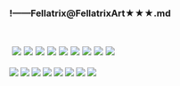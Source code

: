 ### !——Fellatrix@FellatrixArt★★★.md
![]()

![]()
![](https://pbs.twimg.com/media/D_omNh7U0AAQfp1.jpg)
![](https://pbs.twimg.com/media/D_oHnPxU0AAgC1g.jpg)
![](https://pbs.twimg.com/media/D_oHnPxVUAEOB17.jpg)
![](https://pbs.twimg.com/media/D_kLG1VUYAEZ8Hr.jpg)
![](https://pbs.twimg.com/media/D_WRJ_MU0AAO_Ol.jpg)
![](https://pbs.twimg.com/media/D_Eu-bjVUAEv9r4.jpg)
![](https://pbs.twimg.com/media/D-lvOJnU4AUan1s.jpg)
![](https://pbs.twimg.com/media/D9dSx4bVAAAnIGP.jpg)
![](https://pbs.twimg.com/media/D9dSx4bUYAAKGHh.jpg)
---
![](https://pbs.twimg.com/media/D8mvjROUIAAUnKy.jpg)
![](https://pbs.twimg.com/media/D85js29UwAAGOEN.jpg)
![](https://pbs.twimg.com/media/D85jv5sU0AANb_V.jpg)
![](https://pbs.twimg.com/media/D85jv7DU8AYG7D1.jpg)
![](https://pbs.twimg.com/media/D85jv76UcAAmJfI.jpg)
![](https://pbs.twimg.com/media/D85jv76UIAEWe66.jpg)
![](https://pbs.twimg.com/media/D85j1FhUwAAbzC7.jpg)
![](https://pbs.twimg.com/media/D85lc85UcAA3gih.jpg)
